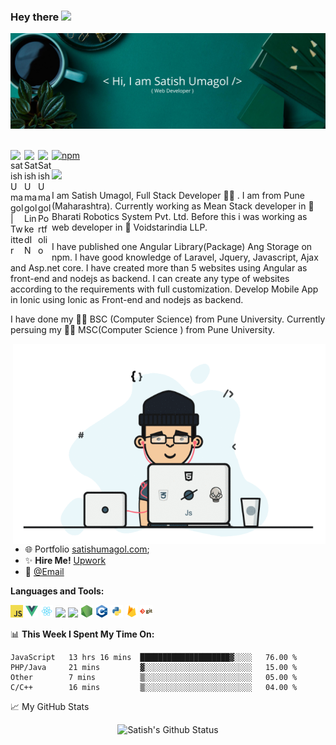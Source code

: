 ### Hey there <img src="https://media.giphy.com/media/hvRJCLFzcasrR4ia7z/giphy.gif" width="25px">

[![image](https://github.com/umagol/umagol/blob/master/img1.png)](https://github.com/umagol?tab=repositories)

<br>
<a href="https://twitter.com/umagolsatish">
  <img align="left" alt="satish Umagol | Twitter" width="22px" src="https://raw.githubusercontent.com/peterthehan/peterthehan/master/assets/twitter.svg" />
</a>
<a href="https://www.linkedin.com/in/satish-umagol-73b623172/">
  <img align="left" alt="Satish Umagol LinkedIN" width="22px" src="https://raw.githubusercontent.com/peterthehan/peterthehan/master/assets/linkedin.svg" />
</a>
<a href="https://github.com/umagol">
  <img align="left" alt="Satish Umagol Portfolio" width="22px" src="https://raw.githubusercontent.com/peterthehan/peterthehan/master/assets/github.svg" />
</a>
  <a href="https://www.npmjs.com/~satishumagol">
  <img alt="npm" title="npm" height="32" width="32" src="https://raw.githubusercontent.com/peterthehan/peterthehan/master/assets/npm.svg">
</a>

![](https://visitor-badge.glitch.me/badge?page_id=umagol.umagol)

I am Satish Umagol, Full Stack Developer  👨‍💻  . I am from Pune (Maharashtra).
Currently working as Mean Stack developer in  🏢  Bharati Robotics System Pvt. Ltd. Before this i was working as web developer in 🏢 Voidstarindia LLP. 

I have published one Angular Library(Package) Ang Storage on npm. I have good knowledge of 
Laravel, Jquery, Javascript, Ajax and Asp.net core. I have created more than 5 websites using Angular as front-end and nodejs as backend. I can create any type of websites according to the requirements with full customization. Develop Mobile App in Ionic using Ionic as Front-end and nodejs as backend. 

I have done my 👨‍🎓 BSC (Computer Science) from Pune University. Currently persuing my 👨‍🎓 MSC(Computer Science ) from Pune University.

 <img align="right" alt="GIF" src="https://raw.githubusercontent.com/umagol/umagol/master/1*IRGHmiGsa16stedQvIaZfw.gif?raw=true" width="500" height="320" />

- 🌐 Portfolio [satishumagol.com](https://umagol.github.io);
- ✨ **Hire Me!** [Upwork](https://www.upwork.com/o/profiles/users/~01687c64ac9c54de20/)
- 📝 [@Email](umagol97@gmail.com)

**Languages and Tools:**  

<code><img height="20" src="https://raw.githubusercontent.com/github/explore/80688e429a7d4ef2fca1e82350fe8e3517d3494d/topics/javascript/javascript.png"></code>
<code><img height="20" src="https://raw.githubusercontent.com/github/explore/80688e429a7d4ef2fca1e82350fe8e3517d3494d/topics/vue/vue.png"></code>
<code><img height="20" src="https://raw.githubusercontent.com/github/explore/80688e429a7d4ef2fca1e82350fe8e3517d3494d/topics/react/react.png"></code>
<code><img height="20" src="https://hackr.io/tutorials/angular/logo-angular.svg?ver=1590863531"></code>
<code><img height="20" src="https://hackr.io/tutorials/mongodb/logo-mongodb.svg?ver=1610119112"></code>
<code><img height="20" src="https://raw.githubusercontent.com/github/explore/80688e429a7d4ef2fca1e82350fe8e3517d3494d/topics/nodejs/nodejs.png"></code>
<code><img height="20" src="https://raw.githubusercontent.com/github/explore/80688e429a7d4ef2fca1e82350fe8e3517d3494d/topics/cpp/cpp.png"></code>
<code><img height="20" src="https://raw.githubusercontent.com/github/explore/80688e429a7d4ef2fca1e82350fe8e3517d3494d/topics/python/python.png"></code>
<code><img height="20" src="https://raw.githubusercontent.com/github/explore/80688e429a7d4ef2fca1e82350fe8e3517d3494d/topics/firebase/firebase.png"></code>
<code><img height="20" src="https://raw.githubusercontent.com/github/explore/80688e429a7d4ef2fca1e82350fe8e3517d3494d/topics/git/git.png"></code>

📊 **This Week I Spent My Time On:**
<!--START_SECTION:waka-->
```text
JavaScript   13 hrs 16 mins  ████████████████████▓░░░░   76.00 % 
PHP/Java     21 mins         ▓░░░░░░░░░░░░░░░░░░░░░░░░   15.00 % 
Other        7 mins          ▒░░░░░░░░░░░░░░░░░░░░░░░░   05.00 % 
C/C++        16 mins         ▒░░░░░░░░░░░░░░░░░░░░░░░░   04.00 % 
```
<!--END_SECTION:waka-->

📈 My GitHub Stats

<p align="center"> <img src="https://github-readme-stats.codestackr.vercel.app/api?username=umagol&show_icons=true&theme=gotham" alt="Satish's Github Status"/>


